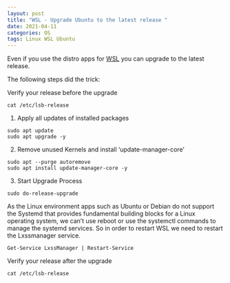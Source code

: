 ```yaml
---
layout: post
title: "WSL - Upgrade Ubuntu to the latest release "
date: 2021-04-11
categories: OS
tags: Linux WSL Ubuntu
---
```

Even if you use the distro apps for [WSL](https://danielschwensen.github.io/2019-04-07-Enable-Windows-Subsystem-for-Linux-on-Windows/) you can upgrade to the latest release.

The following steps did the trick:

Verify your release before the upgrade

```
cat /etc/lsb-release
```

1. Apply all updates of installed packages

```
sudo apt update
sudo apt upgrade -y
```

2. Remove unused Kernels and install ‘update-manager-core’

```
sudo apt --purge autoremove
sudo apt install update-manager-core -y
```

3. Start Upgrade Process

```
sudo do-release-upgrade
```

As the Linux environment apps such as Ubuntu or Debian do not support the Systemd that provides fundamental building blocks for a Linux operating system, we can’t use reboot or use the systemctl commands to manage the systemd services. 
So in order to restart WSL we need to restart the Lxssmanager service.

```
Get-Service LxssManager | Restart-Service
```

Verify your release after the upgrade

```
cat /etc/lsb-release
```
